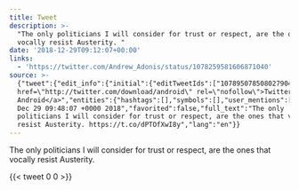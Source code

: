 ```yaml
---
title: Tweet
description: >-
  "The only politicians I will consider for trust or respect, are the ones that
  vocally resist Austerity. "
date: '2018-12-29T09:12:07+00:00'
links:
  - 'https://twitter.com/Andrew_Adonis/status/1078259581606871040'
source: >-
  {"tweet":{"edit_info":{"initial":{"editTweetIds":["1078950785080279040"],"editableUntil":"2018-12-29T10:48:07.756Z","editsRemaining":"5","isEditEligible":true}},"retweeted":false,"source":"<a
  href=\"http://twitter.com/download/android\" rel=\"nofollow\">Twitter for
  Android</a>","entities":{"hashtags":[],"symbols":[],"user_mentions":[],"urls":[{"url":"https://t.co/dPTOfXwI8y","expanded_url":"https://twitter.com/Andrew_Adonis/status/1078259581606871040","display_url":"twitter.com/Andrew_Adonis/…","indices":["103","126"]}]},"display_text_range":["0","126"],"favorite_count":"0","id_str":"1078950785080279040","truncated":false,"retweet_count":"0","id":"1078950785080279040","possibly_sensitive":false,"created_at":"Sat
  Dec 29 09:48:07 +0000 2018","favorited":false,"full_text":"The only
  politicians I will consider for trust or respect, are the ones that vocally
  resist Austerity. https://t.co/dPTOfXwI8y","lang":"en"}}
---
```

The only politicians I will consider for trust or respect, are the ones that vocally resist Austerity. 
    
{{< tweet 0 0 >}}
    
